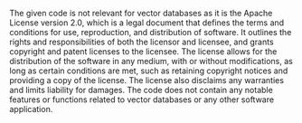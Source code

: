 The given code is not relevant for vector databases as it is the Apache License version 2.0, which is a legal document that defines the terms and conditions for use, reproduction, and distribution of software. It outlines the rights and responsibilities of both the licensor and licensee, and grants copyright and patent licenses to the licensee. The license allows for the distribution of the software in any medium, with or without modifications, as long as certain conditions are met, such as retaining copyright notices and providing a copy of the license. The license also disclaims any warranties and limits liability for damages. The code does not contain any notable features or functions related to vector databases or any other software application.